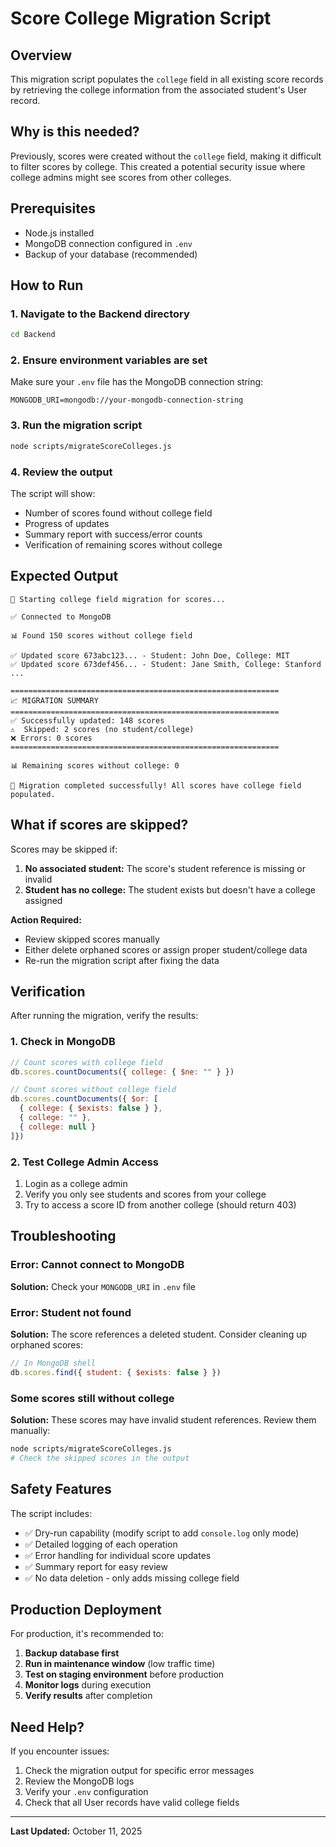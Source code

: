 # Score College Migration Script

## Overview
This migration script populates the `college` field in all existing score records by retrieving the college information from the associated student's User record.

## Why is this needed?
Previously, scores were created without the `college` field, making it difficult to filter scores by college. This created a potential security issue where college admins might see scores from other colleges.

## Prerequisites
- Node.js installed
- MongoDB connection configured in `.env`
- Backup of your database (recommended)

## How to Run

### 1. Navigate to the Backend directory
```bash
cd Backend
```

### 2. Ensure environment variables are set
Make sure your `.env` file has the MongoDB connection string:
```
MONGODB_URI=mongodb://your-mongodb-connection-string
```

### 3. Run the migration script
```bash
node scripts/migrateScoreColleges.js
```

### 4. Review the output
The script will show:
- Number of scores found without college field
- Progress of updates
- Summary report with success/error counts
- Verification of remaining scores without college

## Expected Output

```
🔄 Starting college field migration for scores...

✅ Connected to MongoDB

📊 Found 150 scores without college field

✅ Updated score 673abc123... - Student: John Doe, College: MIT
✅ Updated score 673def456... - Student: Jane Smith, College: Stanford
...

============================================================
📈 MIGRATION SUMMARY
============================================================
✅ Successfully updated: 148 scores
⚠️  Skipped: 2 scores (no student/college)
❌ Errors: 0 scores
============================================================

📊 Remaining scores without college: 0

🎉 Migration completed successfully! All scores have college field populated.
```

## What if scores are skipped?

Scores may be skipped if:
1. **No associated student:** The score's student reference is missing or invalid
2. **Student has no college:** The student exists but doesn't have a college assigned

**Action Required:**
- Review skipped scores manually
- Either delete orphaned scores or assign proper student/college data
- Re-run the migration script after fixing the data

## Verification

After running the migration, verify the results:

### 1. Check in MongoDB
```javascript
// Count scores with college field
db.scores.countDocuments({ college: { $ne: "" } })

// Count scores without college field
db.scores.countDocuments({ $or: [
  { college: { $exists: false } },
  { college: "" },
  { college: null }
]})
```

### 2. Test College Admin Access
1. Login as a college admin
2. Verify you only see students and scores from your college
3. Try to access a score ID from another college (should return 403)

## Troubleshooting

### Error: Cannot connect to MongoDB
**Solution:** Check your `MONGODB_URI` in `.env` file

### Error: Student not found
**Solution:** The score references a deleted student. Consider cleaning up orphaned scores:
```javascript
// In MongoDB shell
db.scores.find({ student: { $exists: false } })
```

### Some scores still without college
**Solution:** These scores may have invalid student references. Review them manually:
```bash
node scripts/migrateScoreColleges.js
# Check the skipped scores in the output
```

## Safety Features

The script includes:
- ✅ Dry-run capability (modify script to add `console.log` only mode)
- ✅ Detailed logging of each operation
- ✅ Error handling for individual score updates
- ✅ Summary report for easy review
- ✅ No data deletion - only adds missing college field

## Production Deployment

For production, it's recommended to:
1. **Backup database first**
2. **Run in maintenance window** (low traffic time)
3. **Test on staging environment** before production
4. **Monitor logs** during execution
5. **Verify results** after completion

## Need Help?

If you encounter issues:
1. Check the migration output for specific error messages
2. Review the MongoDB logs
3. Verify your `.env` configuration
4. Check that all User records have valid college fields

---

**Last Updated:** October 11, 2025

